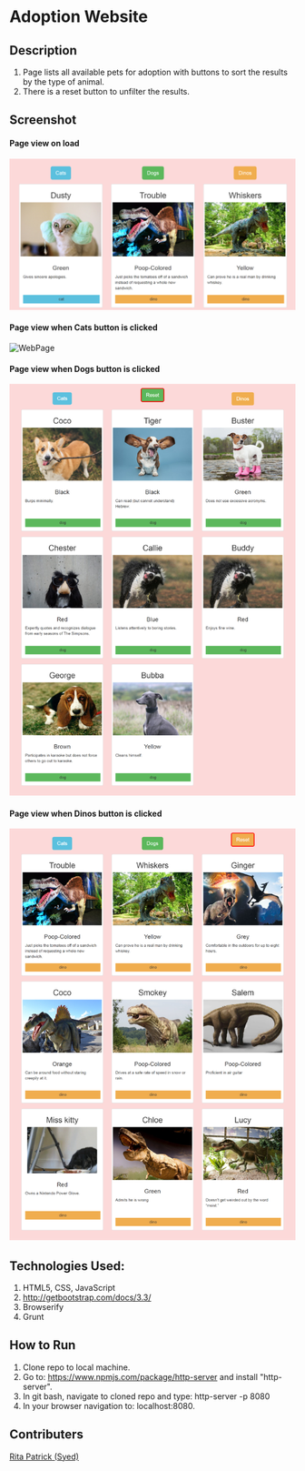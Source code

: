 # Adoption Website

## Description
1. Page lists all available pets for adoption with buttons to sort the results by the type of animal.
1. There is a reset button to unfilter the results.

## Screenshot
#### Page view on load
![WebPage](https://github.com/RitaSyed/adoption-website/blob/master/screenshots/initialView.PNG?raw=true)
#### Page view when Cats button is clicked
![WebPage](https://raw.githubusercontent.com/RitaSyed/adoption-website/master/screenshots/viewWhenButtonCatsIsClicked.png)
#### Page view when Dogs button is clicked
![WebPage](https://raw.githubusercontent.com/RitaSyed/adoption-website/master/screenshots/viewWhenButtonDogsIsClicked.png)
#### Page view when Dinos button is clicked
![WebPage](https://raw.githubusercontent.com/RitaSyed/adoption-website/master/screenshots/viewWhenButtonDinosIsClicked.png)

## Technologies Used:
1. HTML5, CSS, JavaScript
2. http://getbootstrap.com/docs/3.3/
3. Browserify
4. Grunt

## How to Run
1. Clone repo to local machine.
2. Go to: https://www.npmjs.com/package/http-server and install "http-server".
3. In git bash, navigate to cloned repo and type: http-server -p 8080
4. In your browser navigation to: localhost:8080.
## Contributers
[Rita Patrick (Syed)](https://github.com/RitaSyed)